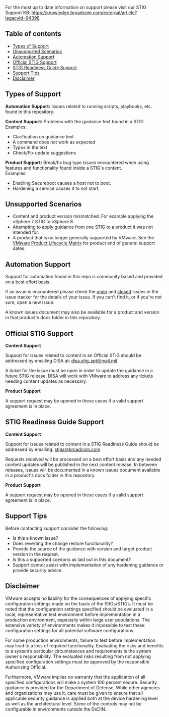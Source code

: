 
For the most up to date information on support please visit our STIG Support KB: https://knowledge.broadcom.com/external/article?legacyId=94398

## Table of contents

- [Types of Support](#types-of-support)
- [Unsupported Scenarios](#unsupported-scenarios)
- [Automation Support](#automation-support)
- [Official STIG Support](#official-stig-support)
- [STIG Readiness Guide Support](#stig-readiness-guide-support)
- [Support Tips](#support-tips)
- [Disclaimer](#disclaimer)

## Types of Support

**Automation Support:** Issues related to running scripts, playbooks, etc. found in this repository.

**Content Support:** Problems with the guidance text found in a STIG.  
Examples:
- Clarification on guidance text
- A command does not work as expected
- Typos in the text
- Check/Fix update suggestions

**Product Support:** Break/fix bug type issues encountered when using features and functionality found inside a STIG's content.  
Examples:
- Enabling Secureboot causes a host not to boot.
- Hardening a service causes it to not start.

## Unsupported Scenarios
- Content and product version mismatched. For example applying the vSphere 7 STIG to vSphere 8.
- Attempting to apply guidance from one STIG to a product it was not intended for.
- A product that is no longer generally supported by VMware. See the [VMware Product Lifecycle Matrix](https://lifecycle.vmware.com/) for product end of general support dates.


## Automation Support

Support for automation found in this repo is community based and provided on a best effort basis.  

If an issue is encountered please check the [open](https://github.com/vmware/dod-compliance-and-automation/issues) and [closed](https://github.com/vmware/dod-compliance-and-automation/issues?q=is%3Aissue+is%3Aclosed) issues in the issue tracker for the details of your issue. If you can't find it, or if you're not sure, open a new issue.

A known issues document may also be available for a product and version in that product's docs folder in this repository.

## Official STIG Support

**Content Support**

Support for issues related to content in an Official STIG should be addressed by emailing DISA at: disa.stig_spt@mail.mil  

A ticket for the issue must be open in order to update the guidance in a future STIG release. DISA will work with VMware to address any tickets needing content updates as necessary.

**Product Support**

A support request may be opened in these cases if a valid support agreement is in place.

## STIG Readiness Guide Support

**Content Support**

Support for issues related to content in a STIG Readiness Guide should be addressed by emailing: stigs@broadcom.com 

Requests received will be processed on a best effort basis and any needed content updates will be published in the next content release. In between releases, issues will be documented in a known issues document available in a product's docs folder in this repository.  

**Product Support**

A support request may be opened in these cases if a valid support agreement is in place.

## Support Tips

Before contacting support consider the following:

- Is this a known issue?
- Does reverting the change restore functionality?
- Provide the source of the guidance with version and target product version in the request.
- Is this a supported scenario as laid out in this document?
- Support cannot assist with implementation of any hardening guidance or provide security advice.

## Disclaimer

VMware accepts no liability for the consequences of applying specific configuration settings made on the basis of the SRGs/STIGs. It must be noted that the configuration settings specified should be evaluated in a local, representative test environment before implementation in a production environment, especially within large user populations. The extensive variety of environments makes it impossible to test these configuration settings for all potential software configurations.

For some production environments, failure to test before implementation may lead to a loss of required functionality. Evaluating the risks and benefits to a system’s particular circumstances and requirements is the system owner's responsibility. The evaluated risks resulting from not applying specified configuration settings must be approved by the responsible Authorizing Official.

Furthermore, VMware implies no warranty that the application of all specified configurations will make a system 100 percent secure. Security guidance is provided for the Department of Defense. While other agencies and organizations may use it, care must be given to ensure that all applicable security guidance is applied both at the device hardening level as well as the architectural level. Some of the controls may not be configurable in environments outside the DoDIN.
